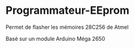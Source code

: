 # Programmateur-EEprom
Permet de flasher les mémoires 28C256 de Atmel

Basé sur un module Arduino Méga 2650

